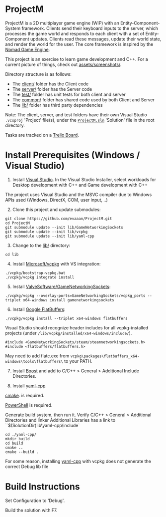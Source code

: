 # ProjectM

ProjectM is a 2D multiplayer game engine (WIP) with an Entity-Component-System framework. Clients send their keyboard inputs to the server, which processes the game world and responds to each client with a set of Entity-Component updates. Clients read these messages, update their world state, and render the world for the user. The core framework is inspired by the [Nomad Game Engine](https://savas.ca/nomad).

This project is an exercise to learn game development and C++. For a current picture of things, check out [assets/screenshots/](assets/screenshots/).

Directory structure is as follows:
* The [client/](client/) folder has the Client code
* The [server/](server/) folder has the Server code
* The [test/](test/) folder has unit tests for both client and server
* The [common/](common/) folder has shared code used by both Client and Server
* The [lib/](lib/) folder has third party dependencies

Note: The client, server, and test folders have their own Visual Studio ``.vcxproj`` 'Project' file(s), under the [``ProjectM.sln``](ProjectM.sln) 'Solution' file in the root directory.

Tasks are tracked on a [Trello Board](https://trello.com/invite/b/cWteNm74/bf64646388becf6430bf7d5b8bd4df55/projectm).

# Install Prerequisites (Windows / Visual Studio)

1. Install [Visual Studio](https://visualstudio.microsoft.com/downloads/). In the Visual Studio Installer, select workloads for Desktop development with C++ and Game development with C++

The project uses Visual Studio and the MSVC compiler due to Windows APIs used (Windows, DirectX, COM, user input, ..)

2. Clone this project and update submodules:

```
git clone https://github.com/evaaan/ProjectM.git
cd ProjectM
git submodule update --init lib/GameNetworkingSockets
git submodule update --init lib/vcpkg
git submodule update --init lib/yaml-cpp
```

3. Change to the [lib/](lib/) directory:

```
cd lib
```

4. Install [Microsoft/vcpkg](https://github.com/Microsoft/vcpkg) with VS integration:

```
./vcpkg/bootstrap-vcpkg.bat
./vcpkg/vcpkg integrate install
```

5. Install [ValveSoftware/GameNetworkingSockets](https://github.com/ValveSoftware/GameNetworkingSockets):

```
./vcpkg/vcpkg --overlay-ports=GameNetworkingSockets/vcpkg_ports --triplet x64-windows install gamenetworkingsockets
```

6. Install [Google FlatBuffers](https://google.github.io/flatbuffers/index.html):

```
./vcpkg/vcpkg install --triplet x64-windows flatbuffers
```

Visual Studio should recognize header includes for all vcpkg-installed projects (under ``/lib/vcpkg/installed/x64-windows/include/``).

```
#include <GameNetworkingSockets/steam/steamnetworkingsockets.h>
#include <flatbuffers/flatbuffers.h>
```

May need to add flatc.exe from ``vcpkg\packages\flatbuffers_x64-windows\tools\flatbuffers\`` to your PATH.

7. Install [Boost](https://www.boost.org/users/download/) and add to C/C++ > General > Additional Include Directories.

8. Install [yaml-cpp](https://github.com/jbeder/yaml-cpp)

[cmake](https://cmake.org/download/). is required.

[PowerShell](https://github.com/PowerShell/PowerShell?tab=readme-ov-file) is required.

Generate build system, then run it. Verify C/C++ > General > Additional Directories  and linker Additional Libraries has a link to ``$(SolutionDir)lib\yaml-cpp\include\`

```
cd ./yaml-cpp/
mkdir build
cd build
cmake ..
cmake --build .
```

For some reason, installing [yaml-cpp](https://github.com/jbeder/yaml-cpp) with vcpkg does not generate the correct Debug lib file

# Build Instructions

Set Configuration to 'Debug'.

Build the solution with F7. 

```

```
